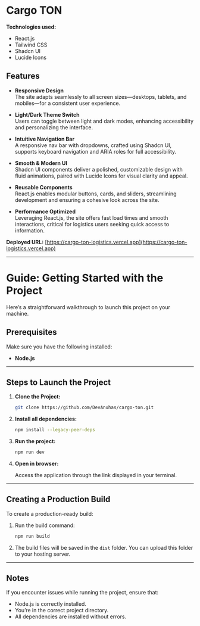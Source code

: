 # Cargo TON

**Technologies used:**

- React.js
- Tailwind CSS
- Shadcn UI
- Lucide Icons

## Features

- **Responsive Design**  
  The site adapts seamlessly to all screen sizes—desktops, tablets, and mobiles—for a consistent user experience.

- **Light/Dark Theme Switch**  
  Users can toggle between light and dark modes, enhancing accessibility and personalizing the interface.

- **Intuitive Navigation Bar**  
  A responsive nav bar with dropdowns, crafted using Shadcn UI, supports keyboard navigation and ARIA roles for full accessibility.

- **Smooth & Modern UI**  
  Shadcn UI components deliver a polished, customizable design with fluid animations, paired with Lucide Icons for visual clarity and appeal.

- **Reusable Components**  
  React.js enables modular buttons, cards, and sliders, streamlining development and ensuring a cohesive look across the site.

- **Performance Optimized**  
  Leveraging React.js, the site offers fast load times and smooth interactions, critical for logistics users seeking quick access to information.

**Deployed URL:** [https://cargo-ton-logistics.vercel.app](https://cargo-ton-logistics.vercel.app)

---

# Guide: Getting Started with the Project

Here’s a straightforward walkthrough to launch this project on your machine.

## Prerequisites

Make sure you have the following installed:

- **Node.js**

---

## Steps to Launch the Project

1. **Clone the Project:**

   ```bash
   git clone https://github.com/DevAnuhas/cargo-ton.git

   ```

2. **Install all dependencies:**

   ```bash
   npm install --legacy-peer-deps
   ```

3. **Run the project:**

   ```bash
   npm run dev
   ```

4. **Open in browser:**

   Access the application through the link displayed in your terminal.

---

## Creating a Production Build

To create a production-ready build:

1. Run the build command:

   ```bash
   npm run build
   ```

2. The build files will be saved in the `dist` folder. You can upload this folder to your hosting server.

---

## Notes

If you encounter issues while running the project, ensure that:

- Node.js is correctly installed.
- You’re in the correct project directory.
- All dependencies are installed without errors.
